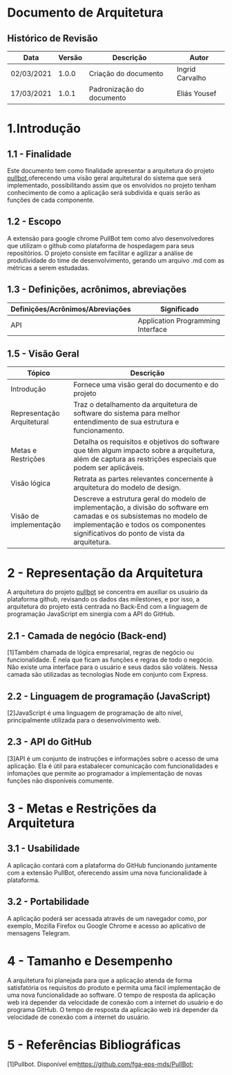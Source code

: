 # Documento de Arquitetura

## Histórico de Revisão
 Data | Versão | Descrição | Autor
--- | --- | --- | ---
02/03/2021 | 1.0.0 | Criação do documento | Ingrid Carvalho
17/03/2021 | 1.0.1 | Padronização do documento | Eliás Yousef
# 1.Introdução
## 1.1 - Finalidade
Este documento tem como finalidade apresentar a arquitetura do projeto [pullbot](),oferecendo uma visão geral arquitetural do sistema que será implementado, possibilitando assim que os envolvidos no projeto tenham conhecimento de como a aplicação será subdivida e quais serão as funções de cada componente.

## 1.2 - Escopo
A extensão para google chrome PullBot tem como alvo desenvolvedores que utilizam o github como plataforma de hospedagem para seus repositórios. O projeto consiste em facilitar e agilizar a análise de produtividade do time de desenvolvimento, gerando um arquivo .md com as métricas a serem estudadas.
## 1.3 - Definições, acrônimos, abreviações
Definições/Acrônimos/Abreviações| Significado
--- | ---
API | Application Programming Interface

## 1.5 - Visão Geral

Tópico | Descrição
------ | ----------
Introdução | Fornece uma visão geral do documento e do projeto
Representação Arquitetural | Traz o detalhamento da arquitetura de software do sistema para melhor entendimento de sua estrutura e funcionamento.
Metas e Restrições | Detalha os requisitos e objetivos do software que têm algum impacto sobre a arquitetura, além de captura as restrições especiais que podem ser aplicáveis.
Visão lógica | Retrata as partes relevantes concernente à arquitetura do modelo de design.
Visão de implementação | Descreve a estrutura geral do modelo de implementação, a divisão do software em camadas e os subsistemas no modelo de implementação e todos os componentes significativos do ponto de vista da arquitetura.
# 2 - Representação da Arquitetura
A arquitetura do projeto [pullbot]() se concentra em auxiliar os usuário da plataforma github, revisando os dados das milestones, e por isso, a arquitetura do projeto está centrada no Back-End com a linguagem de programação JavaScript em sinergia com a API do GitHub.
## 2.1 - Camada de negócio (Back-end)
[1]Também chamada de lógica empresarial, regras de negócio ou funcionalidade. É nela que ficam as funções e regras de todo o negócio. Não existe uma interface para o usuário e seus dados são voláteis. Nessa camada são utilizadas as tecnologias Node em conjunto com Express.
## 2.2 - Linguagem de programação (JavaScript)
[2]JavaScript é uma linguagem de programação de alto nível, principalmente utilizada para o desenvolvimento web.
## 2.3 - API do GitHub
[3]API é um conjunto de instruções e informações sobre o acesso de uma aplicação. Ela é útil para estabalecer comunicação com funcionalidades e infomações que permite ao programador a implementação de novas funções não disponíveis comumente.

# 3 - Metas e Restrições da Arquitetura
## 3.1 - Usabilidade
A aplicação contará com a plataforma do GitHub funcionando juntamente com a extensão PullBot, oferecendo assim uma nova funcionalidade à plataforma.

## 3.2 - Portabilidade
A aplicação poderá ser acessada através de um navegador como, por exemplo, Mozilla Firefox ou Google Chrome e acesso ao aplicativo de mensagens Telegram.
# 4 - Tamanho e Desempenho
A arquitetura foi planejada para que a aplicação atenda de forma satisfatória os requisitos do produto e permita uma fácil implementação de uma nova funcionalidade ao software.
O tempo de resposta da aplicação web irá depender da velocidade de conexão com a internet do usuário e do programa GitHub.
O tempo de resposta da aplicação web irá depender da velocidade de conexão com a internet do usuário.

# 5 - Referências Bibliográficas
[1]Pullbot. Disponível em<https://github.com/fga-eps-mds/PullBot>;